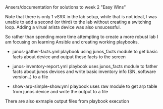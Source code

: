 Ansers/documentation for solutions to week 2 "Easy Wins"

Note that there is only 1 vSRX in the lab setup, while
that is not ideal, I was unable to add a second (or third)
to the lab without creating a switching loop.
Adding a virual arista device was also unsucessful.

So rather than spending more time attempting to create
a more robust lab I am focusing on learning Ansible
and creating working playbooks.


- junos-gather-facts.yml
playbook using junos_facts module to get basic facts about
device and output these facts to the screen

- junos-inventory-report.yml
playbook uses junos_facts module to father facts about junos
devices and write basic inventory info (SN, software version..)
to a file

- show-arp-simple-show.yml
playbook uses raw module to get arp table from junos device
and write the output to a file

There are also exmaple output files from playbook execution
